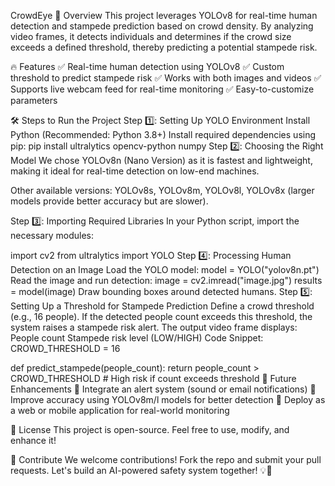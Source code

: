 CrowdEye
🚀 Overview
This project leverages YOLOv8 for real-time human detection and stampede prediction based on crowd density. By analyzing video frames, it detects individuals and determines if the crowd size exceeds a defined threshold, thereby predicting a potential stampede risk.

🔥 Features
✅ Real-time human detection using YOLOv8
✅ Custom threshold to predict stampede risk
✅ Works with both images and videos
✅ Supports live webcam feed for real-time monitoring
✅ Easy-to-customize parameters

🛠️ Steps to Run the Project
Step 1️⃣: Setting Up YOLO Environment
Install Python (Recommended: Python 3.8+)
Install required dependencies using pip:
pip install ultralytics opencv-python numpy
Step 2️⃣: Choosing the Right Model
We chose YOLOv8n (Nano Version) as it is fastest and lightweight, making it ideal for real-time detection on low-end machines.

Other available versions: YOLOv8s, YOLOv8m, YOLOv8l, YOLOv8x (larger models provide better accuracy but are slower).

Step 3️⃣: Importing Required Libraries
In your Python script, import the necessary modules:

import cv2
from ultralytics import YOLO
Step 4️⃣: Processing Human Detection on an Image
Load the YOLO model:
model = YOLO("yolov8n.pt")
Read the image and run detection:
image = cv2.imread("image.jpg")
results = model(image)
Draw bounding boxes around detected humans.
Step 5️⃣: Setting Up a Threshold for Stampede Prediction
Define a crowd threshold (e.g., 16 people).
If the detected people count exceeds this threshold, the system raises a stampede risk alert.
The output video frame displays:
People count
Stampede risk level (LOW/HIGH)
Code Snippet:
CROWD_THRESHOLD = 16

def predict_stampede(people_count):
    return people_count > CROWD_THRESHOLD  # High risk if count exceeds threshold
📩 Future Enhancements
🔹 Integrate an alert system (sound or email notifications)
🔹 Improve accuracy using YOLOv8m/l models for better detection
🔹 Deploy as a web or mobile application for real-world monitoring

📜 License
This project is open-source. Feel free to use, modify, and enhance it!

🎯 Contribute
We welcome contributions! Fork the repo and submit your pull requests. Let's build an AI-powered safety system together! 💡🚀

